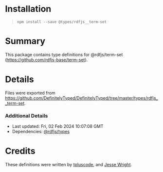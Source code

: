 # Installation
> `npm install --save @types/rdfjs__term-set`

# Summary
This package contains type definitions for @rdfjs/term-set (https://github.com/rdfjs-base/term-set).

# Details
Files were exported from https://github.com/DefinitelyTyped/DefinitelyTyped/tree/master/types/rdfjs__term-set.

### Additional Details
 * Last updated: Fri, 02 Feb 2024 10:07:08 GMT
 * Dependencies: [@rdfjs/types](https://npmjs.com/package/@rdfjs/types)

# Credits
These definitions were written by [tpluscode](https://github.com/tpluscode), and [Jesse Wright](https://github.com/jeswr).
